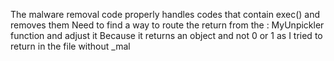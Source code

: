 The malware removal code properly handles codes that contain exec() and removes them
Need to find a way to route the return from the : MyUnpickler function and adjust it Because it returns an object and not 0 or 1 as I tried to return in the file without _mal
